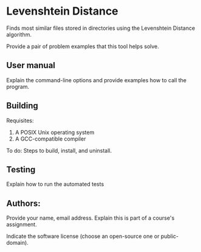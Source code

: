 # Levenshtein Distance

Finds most similar files stored in directories using the Levenshtein Distance algorithm.

Provide a pair of problem examples that this tool helps solve.


## User manual

Explain the command-line options and provide examples how to call the program.


## Building

Requisites:

1. A POSIX Unix operating system
2. A GCC-compatible compiler

To do: Steps to build, install, and uninstall.


## Testing

Explain how to run the automated tests


## Authors:

Provide your name, email address. Explain this is part of a course's assignment.

Indicate the software license (choose an open-source one or public-domain).
